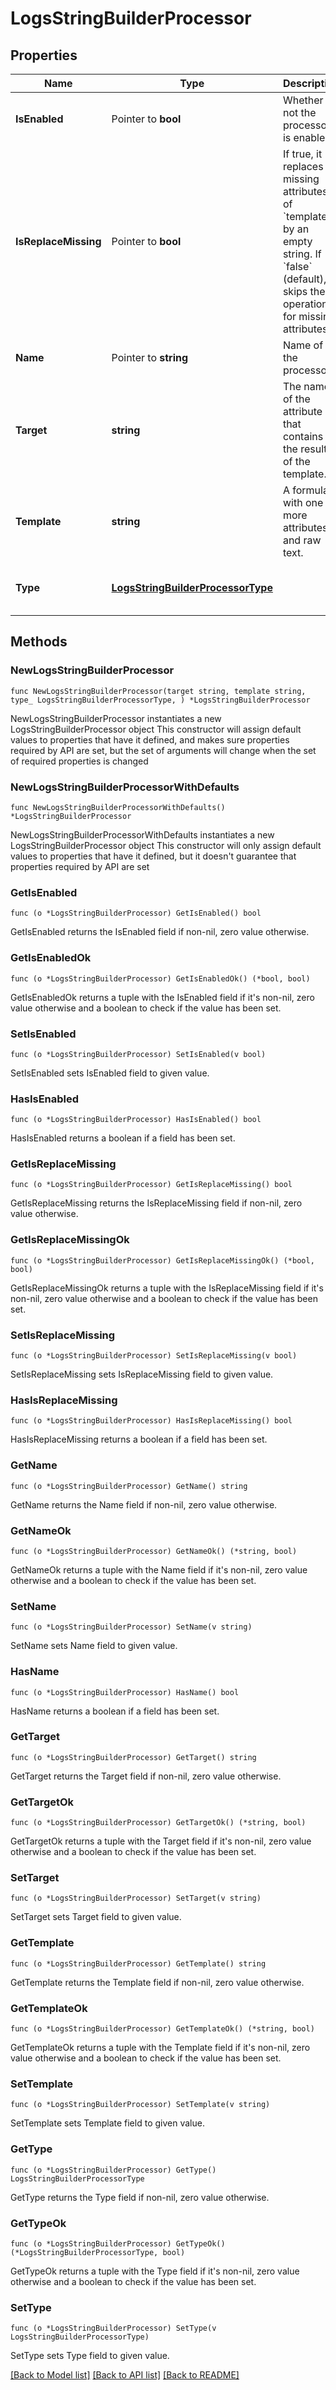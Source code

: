 # LogsStringBuilderProcessor

## Properties

Name | Type | Description | Notes
------------ | ------------- | ------------- | -------------
**IsEnabled** | Pointer to **bool** | Whether or not the processor is enabled. | [optional] [default to false]
**IsReplaceMissing** | Pointer to **bool** | If true, it replaces all missing attributes of &#x60;template&#x60; by an empty string. If &#x60;false&#x60; (default), skips the operation for missing attributes. | [optional] [default to false]
**Name** | Pointer to **string** | Name of the processor. | [optional] 
**Target** | **string** | The name of the attribute that contains the result of the template. | 
**Template** | **string** | A formula with one or more attributes and raw text. | 
**Type** | [**LogsStringBuilderProcessorType**](LogsStringBuilderProcessorType.md) |  | [default to "string-builder-processor"]

## Methods

### NewLogsStringBuilderProcessor

`func NewLogsStringBuilderProcessor(target string, template string, type_ LogsStringBuilderProcessorType, ) *LogsStringBuilderProcessor`

NewLogsStringBuilderProcessor instantiates a new LogsStringBuilderProcessor object
This constructor will assign default values to properties that have it defined,
and makes sure properties required by API are set, but the set of arguments
will change when the set of required properties is changed

### NewLogsStringBuilderProcessorWithDefaults

`func NewLogsStringBuilderProcessorWithDefaults() *LogsStringBuilderProcessor`

NewLogsStringBuilderProcessorWithDefaults instantiates a new LogsStringBuilderProcessor object
This constructor will only assign default values to properties that have it defined,
but it doesn't guarantee that properties required by API are set

### GetIsEnabled

`func (o *LogsStringBuilderProcessor) GetIsEnabled() bool`

GetIsEnabled returns the IsEnabled field if non-nil, zero value otherwise.

### GetIsEnabledOk

`func (o *LogsStringBuilderProcessor) GetIsEnabledOk() (*bool, bool)`

GetIsEnabledOk returns a tuple with the IsEnabled field if it's non-nil, zero value otherwise
and a boolean to check if the value has been set.

### SetIsEnabled

`func (o *LogsStringBuilderProcessor) SetIsEnabled(v bool)`

SetIsEnabled sets IsEnabled field to given value.

### HasIsEnabled

`func (o *LogsStringBuilderProcessor) HasIsEnabled() bool`

HasIsEnabled returns a boolean if a field has been set.

### GetIsReplaceMissing

`func (o *LogsStringBuilderProcessor) GetIsReplaceMissing() bool`

GetIsReplaceMissing returns the IsReplaceMissing field if non-nil, zero value otherwise.

### GetIsReplaceMissingOk

`func (o *LogsStringBuilderProcessor) GetIsReplaceMissingOk() (*bool, bool)`

GetIsReplaceMissingOk returns a tuple with the IsReplaceMissing field if it's non-nil, zero value otherwise
and a boolean to check if the value has been set.

### SetIsReplaceMissing

`func (o *LogsStringBuilderProcessor) SetIsReplaceMissing(v bool)`

SetIsReplaceMissing sets IsReplaceMissing field to given value.

### HasIsReplaceMissing

`func (o *LogsStringBuilderProcessor) HasIsReplaceMissing() bool`

HasIsReplaceMissing returns a boolean if a field has been set.

### GetName

`func (o *LogsStringBuilderProcessor) GetName() string`

GetName returns the Name field if non-nil, zero value otherwise.

### GetNameOk

`func (o *LogsStringBuilderProcessor) GetNameOk() (*string, bool)`

GetNameOk returns a tuple with the Name field if it's non-nil, zero value otherwise
and a boolean to check if the value has been set.

### SetName

`func (o *LogsStringBuilderProcessor) SetName(v string)`

SetName sets Name field to given value.

### HasName

`func (o *LogsStringBuilderProcessor) HasName() bool`

HasName returns a boolean if a field has been set.

### GetTarget

`func (o *LogsStringBuilderProcessor) GetTarget() string`

GetTarget returns the Target field if non-nil, zero value otherwise.

### GetTargetOk

`func (o *LogsStringBuilderProcessor) GetTargetOk() (*string, bool)`

GetTargetOk returns a tuple with the Target field if it's non-nil, zero value otherwise
and a boolean to check if the value has been set.

### SetTarget

`func (o *LogsStringBuilderProcessor) SetTarget(v string)`

SetTarget sets Target field to given value.


### GetTemplate

`func (o *LogsStringBuilderProcessor) GetTemplate() string`

GetTemplate returns the Template field if non-nil, zero value otherwise.

### GetTemplateOk

`func (o *LogsStringBuilderProcessor) GetTemplateOk() (*string, bool)`

GetTemplateOk returns a tuple with the Template field if it's non-nil, zero value otherwise
and a boolean to check if the value has been set.

### SetTemplate

`func (o *LogsStringBuilderProcessor) SetTemplate(v string)`

SetTemplate sets Template field to given value.


### GetType

`func (o *LogsStringBuilderProcessor) GetType() LogsStringBuilderProcessorType`

GetType returns the Type field if non-nil, zero value otherwise.

### GetTypeOk

`func (o *LogsStringBuilderProcessor) GetTypeOk() (*LogsStringBuilderProcessorType, bool)`

GetTypeOk returns a tuple with the Type field if it's non-nil, zero value otherwise
and a boolean to check if the value has been set.

### SetType

`func (o *LogsStringBuilderProcessor) SetType(v LogsStringBuilderProcessorType)`

SetType sets Type field to given value.



[[Back to Model list]](../README.md#documentation-for-models) [[Back to API list]](../README.md#documentation-for-api-endpoints) [[Back to README]](../README.md)


